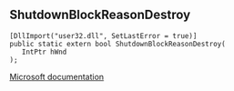 ## ShutdownBlockReasonDestroy

```
[DllImport("user32.dll", SetLastError = true)]
public static extern bool ShutdownBlockReasonDestroy(
   IntPtr hWnd
);
```

[Microsoft documentation](https://docs.microsoft.com/en-us/windows/win32/api/winuser/nf-winuser-shutdownblockreasondestroy)
